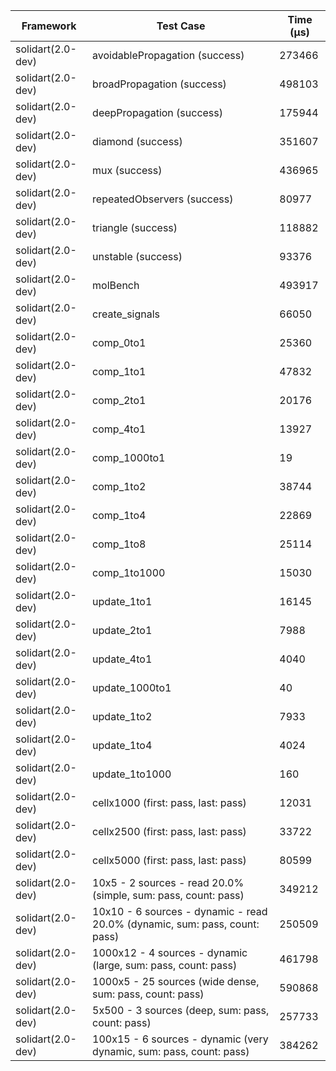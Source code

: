 | Framework | Test Case | Time (μs) |
| --- | --- | --- |
| solidart(2.0-dev) | avoidablePropagation (success) | 273466 |
| solidart(2.0-dev) | broadPropagation (success) | 498103 |
| solidart(2.0-dev) | deepPropagation (success) | 175944 |
| solidart(2.0-dev) | diamond (success) | 351607 |
| solidart(2.0-dev) | mux (success) | 436965 |
| solidart(2.0-dev) | repeatedObservers (success) | 80977 |
| solidart(2.0-dev) | triangle (success) | 118882 |
| solidart(2.0-dev) | unstable (success) | 93376 |
| solidart(2.0-dev) | molBench | 493917 |
| solidart(2.0-dev) | create_signals | 66050 |
| solidart(2.0-dev) | comp_0to1 | 25360 |
| solidart(2.0-dev) | comp_1to1 | 47832 |
| solidart(2.0-dev) | comp_2to1 | 20176 |
| solidart(2.0-dev) | comp_4to1 | 13927 |
| solidart(2.0-dev) | comp_1000to1 | 19 |
| solidart(2.0-dev) | comp_1to2 | 38744 |
| solidart(2.0-dev) | comp_1to4 | 22869 |
| solidart(2.0-dev) | comp_1to8 | 25114 |
| solidart(2.0-dev) | comp_1to1000 | 15030 |
| solidart(2.0-dev) | update_1to1 | 16145 |
| solidart(2.0-dev) | update_2to1 | 7988 |
| solidart(2.0-dev) | update_4to1 | 4040 |
| solidart(2.0-dev) | update_1000to1 | 40 |
| solidart(2.0-dev) | update_1to2 | 7933 |
| solidart(2.0-dev) | update_1to4 | 4024 |
| solidart(2.0-dev) | update_1to1000 | 160 |
| solidart(2.0-dev) | cellx1000 (first: pass, last: pass) | 12031 |
| solidart(2.0-dev) | cellx2500 (first: pass, last: pass) | 33722 |
| solidart(2.0-dev) | cellx5000 (first: pass, last: pass) | 80599 |
| solidart(2.0-dev) | 10x5 - 2 sources - read 20.0% (simple, sum: pass, count: pass) | 349212 |
| solidart(2.0-dev) | 10x10 - 6 sources - dynamic - read 20.0% (dynamic, sum: pass, count: pass) | 250509 |
| solidart(2.0-dev) | 1000x12 - 4 sources - dynamic (large, sum: pass, count: pass) | 461798 |
| solidart(2.0-dev) | 1000x5 - 25 sources (wide dense, sum: pass, count: pass) | 590868 |
| solidart(2.0-dev) | 5x500 - 3 sources (deep, sum: pass, count: pass) | 257733 |
| solidart(2.0-dev) | 100x15 - 6 sources - dynamic (very dynamic, sum: pass, count: pass) | 384262 |
